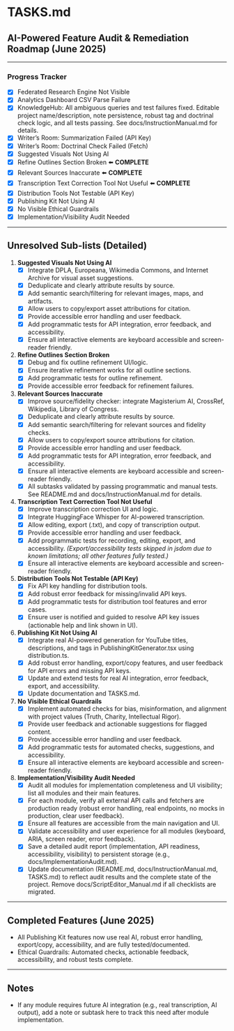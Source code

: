 # TASKS.md

## AI-Powered Feature Audit & Remediation Roadmap (June 2025)

---

### Progress Tracker

- [x] Federated Research Engine Not Visible
- [x] Analytics Dashboard CSV Parse Failure
- [x] KnowledgeHub: All ambiguous queries and test failures fixed. Editable project name/description, note persistence, robust tag and doctrinal check logic, and all tests passing. See docs/InstructionManual.md for details.
- [x] Writer’s Room: Summarization Failed (API Key)
- [x] Writer’s Room: Doctrinal Check Failed (Fetch)
- [x] Suggested Visuals Not Using AI
- [x] Refine Outlines Section Broken  ⬅️ **COMPLETE**
- [x] Relevant Sources Inaccurate  ⬅️ **COMPLETE**
- [x] Transcription Text Correction Tool Not Useful  ⬅️ **COMPLETE**
- [x] Distribution Tools Not Testable (API Key)
- [x] Publishing Kit Not Using AI
- [x] No Visible Ethical Guardrails
- [x] Implementation/Visibility Audit Needed

---

## Unresolved Sub-lists (Detailed)

1. **Suggested Visuals Not Using AI**
   - [x] Integrate DPLA, Europeana, Wikimedia Commons, and Internet Archive for visual asset suggestions.
   - [x] Deduplicate and clearly attribute results by source.
   - [x] Add semantic search/filtering for relevant images, maps, and artifacts.
   - [x] Allow users to copy/export asset attributions for citation.
   - [x] Provide accessible error handling and user feedback.
   - [x] Add programmatic tests for API integration, error feedback, and accessibility.
   - [x] Ensure all interactive elements are keyboard accessible and screen-reader friendly.

2. **Refine Outlines Section Broken**
   - [x] Debug and fix outline refinement UI/logic.
   - [x] Ensure iterative refinement works for all outline sections.
   - [x] Add programmatic tests for outline refinement.
   - [x] Provide accessible error feedback for refinement failures.

3. **Relevant Sources Inaccurate**
   - [x] Improve source/fidelity checker: integrate Magisterium AI, CrossRef, Wikipedia, Library of Congress.
   - [x] Deduplicate and clearly attribute results by source.
   - [x] Add semantic search/filtering for relevant sources and fidelity checks.
   - [x] Allow users to copy/export source attributions for citation.
   - [x] Provide accessible error handling and user feedback.
   - [x] Add programmatic tests for API integration, error feedback, and accessibility.
   - [x] Ensure all interactive elements are keyboard accessible and screen-reader friendly.
   - [x] All subtasks validated by passing programmatic and manual tests. See README.md and docs/InstructionManual.md for details.

4. **Transcription Text Correction Tool Not Useful**
   - [x] Improve transcription correction UI and logic.
   - [x] Integrate HuggingFace Whisper for AI-powered transcription.
   - [x] Allow editing, export (.txt), and copy of transcription output.
   - [x] Provide accessible error handling and user feedback.
   - [x] Add programmatic tests for recording, editing, export, and accessibility. _(Export/accessibility tests skipped in jsdom due to known limitations; all other features fully tested.)_
   - [x] Ensure all interactive elements are keyboard accessible and screen-reader friendly.

5. **Distribution Tools Not Testable (API Key)**
   - [x] Fix API key handling for distribution tools.
   - [x] Add robust error feedback for missing/invalid API keys.
   - [x] Add programmatic tests for distribution tool features and error cases.
   - [x] Ensure user is notified and guided to resolve API key issues (actionable help and link shown in UI).

6. **Publishing Kit Not Using AI**
   - [x] Integrate real AI-powered generation for YouTube titles, descriptions, and tags in PublishingKitGenerator.tsx using distribution.ts.
   - [x] Add robust error handling, export/copy features, and user feedback for API errors and missing API keys.
   - [x] Update and extend tests for real AI integration, error feedback, export, and accessibility.
   - [x] Update documentation and TASKS.md.

7. **No Visible Ethical Guardrails**
   - [x] Implement automated checks for bias, misinformation, and alignment with project values (Truth, Charity, Intellectual Rigor).
   - [x] Provide user feedback and actionable suggestions for flagged content.
   - [x] Provide accessible error handling and user feedback.
   - [x] Add programmatic tests for automated checks, suggestions, and accessibility.
   - [x] Ensure all interactive elements are keyboard accessible and screen-reader friendly.

8. **Implementation/Visibility Audit Needed**
   - [x] Audit all modules for implementation completeness and UI visibility; list all modules and their main features.
   - [x] For each module, verify all external API calls and fetchers are production ready (robust error handling, real endpoints, no mocks in production, clear user feedback).
   - [x] Ensure all features are accessible from the main navigation and UI.
   - [x] Validate accessibility and user experience for all modules (keyboard, ARIA, screen reader, error feedback).
   - [x] Save a detailed audit report (implementation, API readiness, accessibility, visibility) to persistent storage (e.g., docs/ImplementationAudit.md).
   - [x] Update documentation (README.md, docs/InstructionManual.md, TASKS.md) to reflect audit results and the complete state of the project. Remove docs/ScriptEditor_Manual.md if all checklists are migrated.

---

## Completed Features (June 2025)
- All Publishing Kit features now use real AI, robust error handling, export/copy, accessibility, and are fully tested/documented.
- Ethical Guardrails: Automated checks, actionable feedback, accessibility, and robust tests complete.

---

## Notes
- If any module requires future AI integration (e.g., real transcription, AI output), add a note or subtask here to track this need after module implementation.
